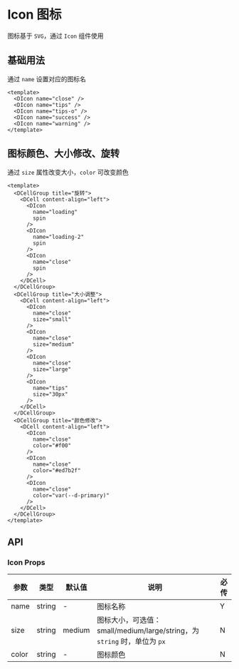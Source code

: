 # Icon 图标

图标基于 `SVG`，通过 `Icon` 组件使用

## 基础用法

通过 `name` 设置对应的图标名

```vue preview type=h5
<template>
  <DIcon name="close" />
  <DIcon name="tips" />
  <DIcon name="tips-o" />
  <DIcon name="success" />
  <DIcon name="warning" />
</template>
```

## 图标颜色、大小修改、旋转

通过 `size` 属性改变大小，`color` 可改变颜色

```vue preview type=h5
<template>
  <DCellGroup title="旋转">
    <DCell content-align="left">
      <DIcon
        name="loading"
        spin
      />
      <DIcon
        name="loading-2"
        spin
      />
      <DIcon
        name="close"
        spin
      />
    </DCell>
  </DCellGroup>
  <DCellGroup title="大小调整">
    <DCell content-align="left">
      <DIcon
        name="close"
        size="small"
      />
      <DIcon
        name="close"
        size="medium"
      />
      <DIcon
        name="close"
        size="large"
      />
      <DIcon
        name="tips"
        size="30px"
      />
    </DCell>
  </DCellGroup>
  <DCellGroup title="颜色修改">
    <DCell content-align="left">
      <DIcon
        name="close"
        color="#f00"
      />
      <DIcon
        name="close"
        color="#ed7b2f"
      />
      <DIcon
        name="close"
        color="var(--d-primary)"
      />
    </DCell>
  </DCellGroup>
</template>
```

## API

### Icon Props

| 参数  | 类型   | 默认值 | 说明                                                                     | 必传 |
| ----- | ------ | ------ | ------------------------------------------------------------------------ | ---- |
| name  | string | -      | 图标名称                                                                 | Y    |
| size  | string | medium | 图标大小，可选值：small/medium/large/string，为 `string` 时，单位为 `px` | N    |
| color | string | -      | 图标颜色                                                                 | N    |
